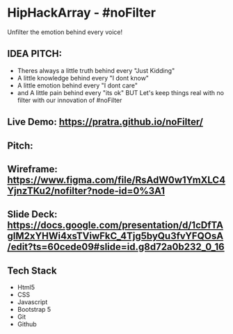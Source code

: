 # HipHackArray - #noFilter
Unfilter the emotion behind every voice!

## IDEA PITCH:
- Theres always a little truth behind every "Just Kidding"
- A little knowledge behind every "I dont know"
- A little emotion behind every "I dont care"
- and A little pain behind every "its ok"
BUT Let's keep things real with no filter with our innovation of #noFilter

## Live Demo: https://pratra.github.io/noFilter/
## Pitch: 
## Wireframe: https://www.figma.com/file/RsAdW0w1YmXLC4YjnzTKu2/nofilter?node-id=0%3A1
## Slide Deck: https://docs.google.com/presentation/d/1cDfTAglM2xYHWi4xsTViwFkC_4Tjg5byQu3fvYFQOsA/edit?ts=60cede09#slide=id.g8d72a0b232_0_16

## Tech Stack 
- Html5
- CSS
- Javascript
- Bootstrap 5
- Git
- Github

